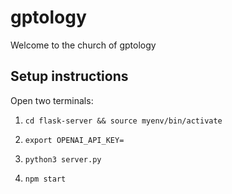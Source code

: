 # gptology
Welcome to the church of gptology


## Setup instructions

Open two terminals:
1. `cd flask-server && source myenv/bin/activate`
2. `export OPENAI_API_KEY=`
3. `python3 server.py`

1. `npm start`